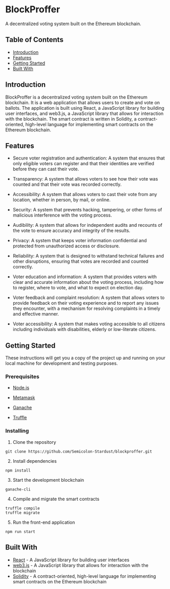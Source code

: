 # BlockProffer

A decentralized voting system built on the Ethereum blockchain.

## Table of Contents

- [Introduction](#introduction)
- [Features](#features)
- [Getting Started](#getting-started)
- [Built With](#built-with)


## Introduction

BlockProffer is a decentralized voting system built on the Ethereum blockchain. It is a web application that allows users to create and vote on ballots. The application is built using React, a JavaScript library for building user interfaces, and web3.js, a JavaScript library that allows for interaction with the blockchain. The smart contract is written in Solidity, a contract-oriented, high-level language for implementing smart contracts on the Ethereum blockchain.

## Features

- Secure voter registration and authentication: A system that ensures that only eligible voters can register and that their identities are verified before they can cast their vote.

- Transparency: A system that allows voters to see how their vote was counted and that their vote was recorded correctly.

- Accessibility: A system that allows voters to cast their vote from any location, whether in person, by mail, or online.

- Security: A system that prevents hacking, tampering, or other forms of malicious interference with the voting process.

- Audibility: A system that allows for independent audits and recounts of the vote to ensure accuracy and integrity of the results.

- Privacy: A system that keeps voter information confidential and protected from unauthorized access or disclosure.

- Reliability: A system that is designed to withstand technical failures and other disruptions, ensuring that votes are recorded and counted correctly.

- Voter education and information: A system that provides voters with clear and accurate information about the voting process, including how to register, where to vote, and what to expect on election day.

- Voter feedback and complaint resolution: A system that allows voters to provide feedback on their voting experience and to report any issues they encounter, with a mechanism for resolving complaints in a timely and effective manner.

- Voter accessibility: A system that makes voting accessible to all citizens including individuals with disabilities, elderly or low-literate citizens.

## Getting Started

These instructions will get you a copy of the project up and running on your local machine for development and testing purposes.

### Prerequisites

- [Node.js](https://nodejs.org/en/)

- [Metamask](https://metamask.io/)

- [Ganache](https://truffleframework.com/ganache)

- [Truffle](https://truffleframework.com/truffle)

### Installing

1. Clone the repository

```
git clone https://github.com/Semicolon-Stardust/blockproffer.git

```

2. Install dependencies

```
npm install
```

3. Start the development blockchain

```
ganache-cli
```

4. Compile and migrate the smart contracts

```
truffle compile
truffle migrate
```

5. Run the front-end application

```
npm run start
```

## Built With 

- [React](https://reactjs.org/) - A JavaScript library for building user interfaces
- [web3.js]() - A JavaScript library that allows for interaction with the blockchain
- [Solidity](https://solidity.readthedocs.io/en/v0.5.3/) - A contract-oriented, high-level language for implementing smart contracts on the Ethereum blockchain
